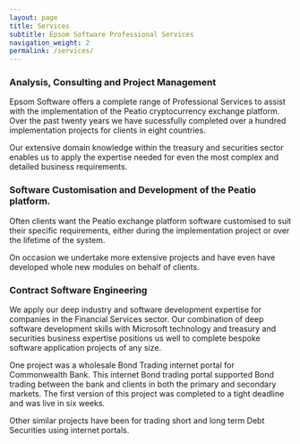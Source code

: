 ```yaml
---
layout: page
title: Services
subtitle: Epsom Software Professional Services
navigation_weight: 2
permalink: /services/
---
```


### Analysis, Consulting and Project Management

Epsom Software offers a complete range of Professional Services to assi​st with the​ implementation of the Peatio cryptocurrency exchange platform. Over the past twenty years we have sucessfully completed over a hundred implementation projects for clients in eight countries.

Our extensive domain kn​owledge within the treasury and securities sector enables us to apply the expertise needed for even the most complex and detailed business requirements.

### Software Customisation and Development of the Peatio platform.

Often clients want the Peatio exchange platform software customised to suit their specific requirements, either during the implementation project or over the lifetime of the system.

On occasion we undertake more extensive projects and have even have developed whole new modules on behalf of clients.

### Contract Software Engineering

We apply our deep industry and software development expertise for companies in the Financial Services sector. Our combination of deep software development skills with Microsoft technology and treasury and securities business expertise positions us well to complete bespoke software application projects of any size.

One project was a wholesale Bond Trading internet portal for Commonwealth Bank. This internet Bond trading portal supported Bond trading between the bank and clients in both the primary and secondary markets. The first version of this project was completed to a tight deadline and was live in six weeks.

Other similar projects have been for trading short and long term Debt Securities using internet portals.
